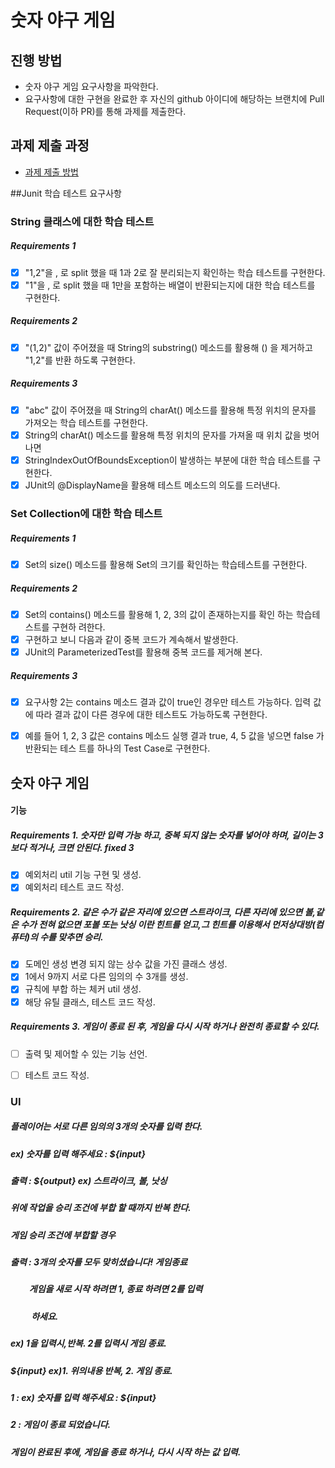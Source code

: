 # 숫자 야구 게임
## 진행 방법
* 숫자 야구 게임 요구사항을 파악한다.
* 요구사항에 대한 구현을 완료한 후 자신의 github 아이디에 해당하는 브랜치에 Pull Request(이하 PR)를 통해 과제를 제출한다.

## 과제 제출 과정
* [과제 제출 방법](https://github.com/next-step/nextstep-docs/tree/master/precourse)

##Junit 학습 테스트 요구사항
### String 클래스에 대한 학습 테스트
##### Requirements 1
- [x] "1,2"을 , 로 split 했을 때 1과 2로 잘 분리되는지 확인하는 학습 테스트를 구현한다.
- [x] "1"을 , 로 split 했을 때 1만을 포함하는 배열이 반환되는지에 대한 학습 테스트를 구현한다.
##### Requirements 2 
- [x] "(1,2)" 값이 주어졌을 때 String의 substring() 메소드를 활용해 () 을 제거하고 "1,2"를 반환
       하도록 구현한다.
##### Requirements 3
- [x] "abc" 값이 주어졌을 때 String의 charAt() 메소드를 활용해 특정 위치의 문자를 가져오는 학습
      테스트를 구현한다.
- [x] String의 charAt() 메소드를 활용해 특정 위치의 문자를 가져올 때 위치 값을 벗어나면
- [x] StringIndexOutOfBoundsException이 발생하는 부분에 대한 학습 테스트를 구현한다.
- [x] JUnit의 @DisplayName을 활용해 테스트 메소드의 의도를 드러낸다.

### Set Collection에 대한 학습 테스트
##### Requirements 1
- [x] Set의 size() 메소드를 활용해 Set의 크기를 확인하는 학습테스트를 구현한다.
##### Requirements 2
- [x] Set의 contains() 메소드를 활용해 1, 2, 3의 값이 존재하는지를 확인 하는 학습테스트를 구현하
      려한다.
- [x] 구현하고 보니 다음과 같이 중복 코드가 계속해서 발생한다.
- [x] JUnit의 ParameterizedTest를 활용해 중복 코드를 제거해 본다.
##### Requirements 3
- [x] 요구사항 2는 contains 메소드 결과 값이 true인 경우만 테스트 가능하다. 입력 값에 따라 결과
      값이 다른 경우에 대한 테스트도 가능하도록 구현한다.
- [x] 예를 들어 1, 2, 3 값은 contains 메소드 실행 결과 true, 4, 5 값을 넣으면 false 가 반환되는 테스
      트를 하나의 Test Case로 구현한다.


##  숫자 야구 게임
#### 기능
##### Requirements 1. 숫자만 입력 가능 하고, 중복 되지 않는 숫자를 넣어야 하며, 길이는 3보다 적거나, 크면 안된다. fixed 3
- [x] 예외처리 util 기능 구현 및 생성.
- [x] 예외처리 테스트 코드 작성.

##### Requirements 2. 같은 수가 같은 자리에 있으면 스트라이크, 다른 자리에 있으면 볼,같은 수가 전혀 없으면 포볼 또는 낫싱 이란 힌트를 얻고,그 힌트를 이용해서 먼저상대방(컴퓨터)의 수를 맞추면 승리.
- [x] 도메인 생성 변경 되지 않는 상수 값을 가진 클래스 생성.
- [x] 1에서 9까지 서로 다른 임의의 수 3개를 생성.
- [x] 규칙에 부합 하는 체커 util 생성.
- [x] 해당 유틸 클래스, 테스트 코드 작성.

##### Requirements 3. 게임이 종료 된 후, 게임을 다시 시작 하거나 완전히 종료할 수 있다.
- [ ] 출력 및 제어할 수 있는 기능 선언.
- [ ] 테스트 코드 작성.


### UI
##### 플레이어는 서로 다른 임의의 3개의 숫자를 입력 한다. 
##### ex) 숫자를 입력 해주세요 : ${input}
##### 출력 : ${output} ex) 스트라이크, 볼, 낫싱
##### 위에 작업을 승리 조건에 부합 할 때까지 반복 한다.
##### 게임 승리 조건에 부합할 경우 
##### 출력 : 3개의 숫자를 모두 맞히셨습니다! 게임종료
##### &nbsp;&nbsp; &nbsp;&nbsp;&nbsp;&nbsp;&nbsp;   게임을 새로 시작 하려면 1, 종료 하려면 2를 입력 
##### &nbsp;&nbsp;&nbsp;&nbsp;&nbsp;&nbsp;&nbsp;&nbsp;&nbsp;&nbsp;하세요.
##### ex) 1을 입력시,반복. 2를 입력시 게임 종료.  
##### ${input} ex)1. 위의내용 반복, 2. 게임 종료.
##### 1 : ex) 숫자를 입력 해주세요 : ${input}
##### 2 : 게임이 종료 되었습니다.
 
##### 게임이 완료된 후에, 게임을 종료 하거나, 다시 시작 하는 값 입력.


      